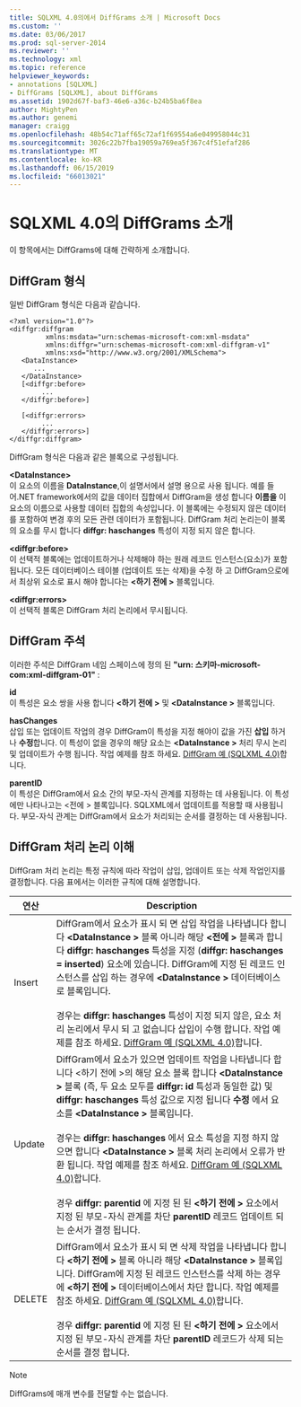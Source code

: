 ```yaml
---
title: SQLXML 4.0의에서 DiffGrams 소개 | Microsoft Docs
ms.custom: ''
ms.date: 03/06/2017
ms.prod: sql-server-2014
ms.reviewer: ''
ms.technology: xml
ms.topic: reference
helpviewer_keywords:
- annotations [SQLXML]
- DiffGrams [SQLXML], about DiffGrams
ms.assetid: 1902d67f-baf3-46e6-a36c-b24b5ba6f8ea
author: MightyPen
ms.author: genemi
manager: craigg
ms.openlocfilehash: 48b54c71aff65c72af1f69554a6e049958044c31
ms.sourcegitcommit: 3026c22b7fba19059a769ea5f367c4f51efaf286
ms.translationtype: MT
ms.contentlocale: ko-KR
ms.lasthandoff: 06/15/2019
ms.locfileid: "66013021"
---
```

# <a name="introduction-to-diffgrams-in-sqlxml-40"></a>SQLXML 4.0의 DiffGrams 소개
  이 항목에서는 DiffGrams에 대해 간략하게 소개합니다.  
  
## <a name="diffgram-format"></a>DiffGram 형식  
 일반 DiffGram 형식은 다음과 같습니다.  
  
```  
<?xml version="1.0"?>  
<diffgr:diffgram   
         xmlns:msdata="urn:schemas-microsoft-com:xml-msdata"  
         xmlns:diffgr="urn:schemas-microsoft-com:xml-diffgram-v1"  
         xmlns:xsd="http://www.w3.org/2001/XMLSchema">  
   <DataInstance>  
      ...  
   </DataInstance>  
   [<diffgr:before>  
        ...  
   </diffgr:before>]  
  
   [<diffgr:errors>  
        ...  
   </diffgr:errors>]  
</diffgr:diffgram>  
```  
  
 DiffGram 형식은 다음과 같은 블록으로 구성됩니다.  
  
 **\<DataInstance>**  
 이 요소의 이름을 **DataInstance**,이 설명서에서 설명 용으로 사용 됩니다. 예를 들어.NET framework에서의 값을 데이터 집합에서 DiffGram을 생성 합니다 **이름을** 이 요소의 이름으로 사용할 데이터 집합의 속성입니다. 이 블록에는 수정되지 않은 데이터를 포함하여 변경 후의 모든 관련 데이터가 포함됩니다. DiffGram 처리 논리는이 블록의 요소를 무시 합니다 **diffgr: haschanges** 특성이 지정 되지 않은 합니다.  
  
 **\<diffgr:before>**  
 이 선택적 블록에는 업데이트하거나 삭제해야 하는 원래 레코드 인스턴스(요소)가 포함됩니다. 모든 데이터베이스 테이블 (업데이트 또는 삭제)을 수정 하 고 DiffGram으로에서 최상위 요소로 표시 해야 합니다는  **\<하기 전에 >** 블록입니다.  
  
 **\<diffgr:errors>**  
 이 선택적 블록은 DiffGram 처리 논리에서 무시됩니다.  
  
## <a name="diffgram-annotations"></a>DiffGram 주석  
 이러한 주석은 DiffGram 네임 스페이스에 정의 된 **"urn: 스키마-microsoft-com:xml-diffgram-01"** :  
  
 **id**  
 이 특성은 요소 쌍을 사용 합니다  **\<하기 전에 >** 및  **\<DataInstance >** 블록입니다.  
  
 **hasChanges**  
 삽입 또는 업데이트 작업의 경우 DiffGram이 특성을 지정 해야이 값을 가진 **삽입** 하거나 **수정**합니다. 이 특성이 없을 경우의 해당 요소는  **\<DataInstance >** 처리 무시 논리 및 업데이트가 수행 됩니다. 작업 예제를 참조 하세요. [DiffGram 예 &#40;SQLXML 4.0&#41;](diffgram-examples-sqlxml-4-0.md)합니다.  
  
 **parentID**  
 이 특성은 DiffGram에서 요소 간의 부모-자식 관계를 지정하는 데 사용됩니다. 이 특성에만 나타나고는 \<전에 > 블록입니다. SQLXML에서 업데이트를 적용할 때 사용됩니다. 부모-자식 관계는 DiffGram에서 요소가 처리되는 순서를 결정하는 데 사용됩니다.  
  
## <a name="understanding-the-diffgram-processing-logic"></a>DiffGram 처리 논리 이해  
 DiffGram 처리 논리는 특정 규칙에 따라 작업이 삽입, 업데이트 또는 삭제 작업인지를 결정합니다. 다음 표에서는 이러한 규칙에 대해 설명합니다.  
  
|연산|Description|  
|---------------|-----------------|  
|Insert|DiffGram에서 요소가 표시 되 면 삽입 작업을 나타냅니다 합니다  **\<DataInstance >** 블록 아니라 해당  **\<전에 >** 블록과 합니다 **diffgr: haschanges** 특성을 지정 (**diffgr: haschanges = inserted**) 요소에 있습니다. DiffGram에 지정 된 레코드 인스턴스를 삽입 하는 경우에  **\<DataInstance >** 데이터베이스로 블록입니다.<br /><br /> 경우는 **diffgr: haschanges** 특성이 지정 되지 않은, 요소 처리 논리에서 무시 되 고 없습니다 삽입이 수행 합니다. 작업 예제를 참조 하세요. [DiffGram 예 &#40;SQLXML 4.0&#41;](diffgram-examples-sqlxml-4-0.md)합니다.|  
|Update|DiffGram에서 요소가 있으면 업데이트 작업을 나타냅니다 합니다 \<하기 전에 >의 해당 요소 블록 합니다  **\<DataInstance >** 블록 (즉, 두 요소 모두를 **diffgr: id** 특성과 동일한 값) 및 **diffgr: haschanges** 특성 값으로 지정 됩니다 **수정** 에서 요소를  **\<DataInstance >** 블록입니다.<br /><br /> 경우는 **diffgr: haschanges** 에서 요소 특성을 지정 하지 않으면 합니다  **\<DataInstance >** 블록 처리 논리에서 오류가 반환 됩니다. 작업 예제를 참조 하세요. [DiffGram 예 &#40;SQLXML 4.0&#41;](diffgram-examples-sqlxml-4-0.md)합니다.<br /><br /> 경우 **diffgr: parentid** 에 지정 된 된  **\<하기 전에 >** 요소에서 지정 된 부모-자식 관계를 차단 **parentID** 레코드 업데이트 되는 순서가 결정 됩니다.|  
|DELETE|DiffGram에서 요소가 표시 되 면 삭제 작업을 나타냅니다 합니다  **\<하기 전에 >** 블록 아니라 해당  **\<DataInstance >** 블록입니다. DiffGram에 지정 된 레코드 인스턴스를 삭제 하는 경우에  **\<하기 전에 >** 데이터베이스에서 차단 합니다. 작업 예제를 참조 하세요. [DiffGram 예 &#40;SQLXML 4.0&#41;](diffgram-examples-sqlxml-4-0.md)합니다.<br /><br /> 경우 **diffgr: parentid** 에 지정 된 된  **\<하기 전에 >** 요소에서 지정 된 부모-자식 관계를 차단 **parentID** 레코드가 삭제 되는 순서를 결정 합니다.|  
  
> [!NOTE]  
>  DiffGrams에 매개 변수를 전달할 수는 없습니다.  
  
  
